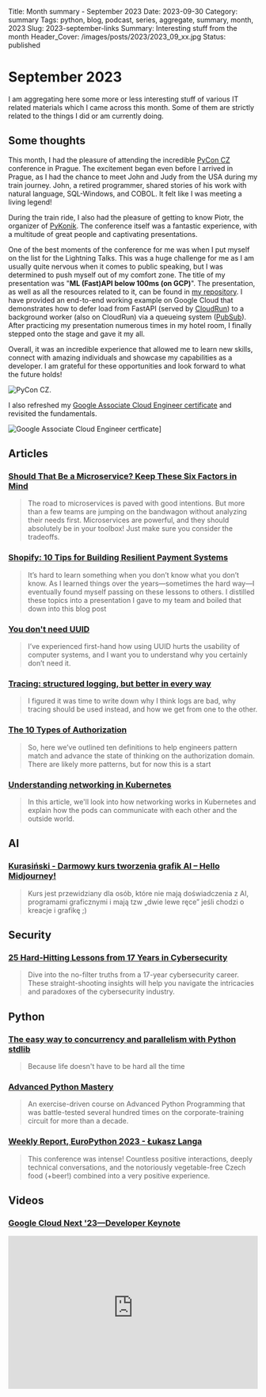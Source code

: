 Title: Month summary - September 2023
Date: 2023-09-30
Category: summary
Tags: python, blog, podcast, series, aggregate, summary, month, 2023
Slug: 2023-september-links
Summary: Interesting stuff from the month
Header_Cover: /images/posts/2023/2023_09_xx.jpg
Status: published

# September 2023

I am aggregating here some more or less interesting stuff of various IT related materials which I came across this month.
Some of them are strictly related to the things I did or am currently doing.

## Some thoughts

This month, I had the pleasure of attending the incredible [PyCon CZ](https://cz.pycon.org/2023/) conference in Prague.
The excitement began even before I arrived in Prague, as I had the chance to meet John and Judy from the USA during my train journey.
John, a retired programmer, shared stories of his work with natural language, SQL-Windows, and COBOL.
It felt like I was meeting a living legend!

During the train ride, I also had the pleasure of getting to know Piotr, the organizer of [PyKonik](https://www.pykonik.org/).
The conference itself was a fantastic experience, with a multitude of great people and captivating presentations.

One of the best moments of the conference for me was when I put myself on the list for the Lightning Talks.
This was a huge challenge for me as I am usually quite nervous when it comes to public speaking, but I was determined to push myself out of my comfort zone.
The title of my presentation was "**ML (Fast)API below 100ms (on GCP)**".
The presentation, as well as all the resources related to it, can be found in [my repository](https://github.com/TobKed/fastapi_cloudrun_pubsub).
I have provided an end-to-end working example on Google Cloud that demonstrates how to defer load from FastAPI (served by [CloudRun](https://cloud.google.com/run)) to a background worker (also on CloudRun) via a queueing system ([PubSub](https://cloud.google.com/pubsub)).
After practicing my presentation numerous times in my hotel room, I finally stepped onto the stage and gave it my all.

Overall, it was an incredible experience that allowed me to learn new skills, connect with amazing individuals and showcase my capabilities as a developer. I am grateful for these opportunities and look forward to what the future holds!

![PyCon CZ.]({static}/images/posts/2023/2023_09_pyconcz.jpg)

I also refreshed my [Google Associate Cloud Engineer certificate](https://www.credential.net/profile/tobiaszkdzierski610060/wallet) and revisited the fundamentals.

![Google Associate Cloud Engineer certficate]({static}/images/posts/2023/2023_09_gcp_ace.png)\]

## Articles

### [Should That Be a Microservice? Keep These Six Factors in Mind](https://tanzu.vmware.com/content/blog/should-that-be-a-microservice-keep-these-six-factors-in-mind)

> The road to microservices is paved with good intentions.
> But more than a few teams are jumping on the bandwagon without analyzing their needs first.
> Microservices are powerful, and they should absolutely be in your toolbox! Just make sure you consider the tradeoffs.

### [Shopify: 10 Tips for Building Resilient Payment Systems](https://shopify.engineering/building-resilient-payment-systems)

> It’s hard to learn something when you don’t know what you don’t know.
> As I learned things over the years—sometimes the hard way—I eventually found myself passing on these lessons to others.
> I distilled these topics into a presentation I gave to my team and boiled that down into this blog post

### [You don't need UUID](https://henvic.dev/posts/uuid/)

> I’ve experienced first-hand how using UUID hurts the usability of computer systems, and I want you to understand why you certainly don’t need it.

### [Tracing: structured logging, but better in every way](https://andydote.co.uk/2023/09/19/tracing-is-better/#evolving-logs)

> I figured it was time to write down why I think logs are bad, why tracing should be used instead, and how we get from one to the other.

### [The 10 Types of Authorization](https://www.osohq.com/post/ten-types-of-authorization)

> So, here we’ve outlined ten definitions to help engineers pattern match and advance the state of thinking on the authorization domain.
> There are likely more patterns, but for now this is a start

### [Understanding networking in Kubernetes](https://www.learncloudnative.com/blog/2023-05-31-kubeproxy-iptables)

> In this article, we'll look into how networking works in Kubernetes and explain how the pods can communicate with each other and the outside world.

## AI

### [Kurasiński - Darmowy kurs tworzenia grafik AI – Hello Midjourney!](https://blog.kurasinski.com/2023/06/darmowy_kurs_midjourney_grafika_ai/)

> Kurs jest przewidziany dla osób, które nie mają doświadczenia z AI, programami graficznymi i mają tzw „dwie lewe ręce” jeśli chodzi o kreacje i grafikę ;)

## Security

### [25 Hard-Hitting Lessons from 17 Years in Cybersecurity](https://www.returnonsecurity.com/p/25-cybersecurity-industry-truths)

> Dive into the no-filter truths from a 17-year cybersecurity career.
> These straight-shooting insights will help you navigate the intricacies and paradoxes of the cybersecurity industry.

## Python

### [The easy way to concurrency and parallelism with Python stdlib ](https://www.bitecode.dev/p/the-easy-way-to-concurrency-and-parallelism)

> Because life doesn't have to be hard all the time

### [Advanced Python Mastery](https://github.com/dabeaz-course/python-mastery)

> An exercise-driven course on Advanced Python Programming that was battle-tested several hundred times on the corporate-training circuit for more than a decade.

### [Weekly Report, EuroPython 2023 - Łukasz Langa](https://lukasz.langa.pl/b2f7ec83-a65d-4ab8-aa03-0212a299d7fd/)

> This conference was intense!
> Countless positive interactions, deeply technical conversations, and the notoriously vegetable-free Czech food (+beer!) combined into a very positive experience.

## Videos

### [Google Cloud Next '23—Developer Keynote](https://www.youtube.com/watch?v=268jdNwH6AM)

<div class="videoWrapper" style="height:0; padding-bottom:56.25%; padding-top:25px; position:relative" height="0">
    <iframe style="position:absolute; top:0; width:100%" height="100%" width="100%" src="https://www.youtube-nocookie.com/embed/268jdNwH6AM" frameborder="0" allow="accelerometer; autoplay; encrypted-media; gyroscope; picture-in-picture" allowfullscreen></iframe>
</div>
